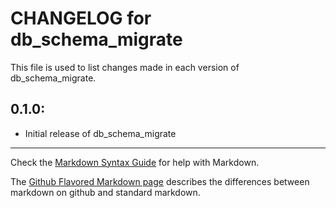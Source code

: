 # CHANGELOG for db_schema_migrate

This file is used to list changes made in each version of db_schema_migrate.

## 0.1.0:

* Initial release of db_schema_migrate

- - -
Check the [Markdown Syntax Guide](http://daringfireball.net/projects/markdown/syntax) for help with Markdown.

The [Github Flavored Markdown page](http://github.github.com/github-flavored-markdown/) describes the differences between markdown on github and standard markdown.
